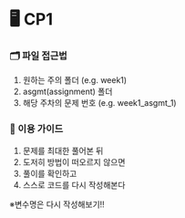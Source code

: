 # 🖥️ CP1 



### 🗂️ 파일 접근법
1. 원하는 주의 폴더 (e.g. week1)
2. asgmt(assignment) 폴더
3. 해당 주차의 문제 번호 (e.g. week1_asgmt_1)
   
### 📝 이용 가이드
1. 문제를 최대한 풀어본 뒤
2. 도저히 방법이 떠오르지 않으면
3. 풀이를 확인하고
4. 스스로 코드를 다시 작성해본다
   
※변수명은 다시 작성해보기!!
